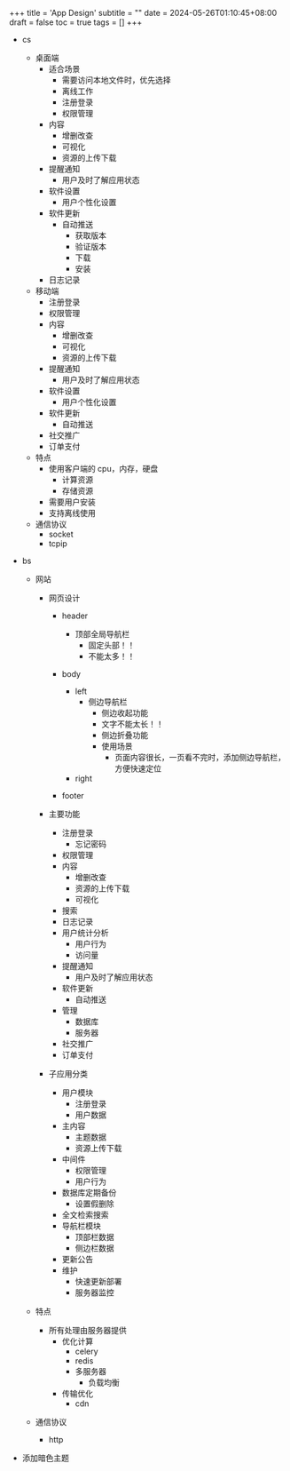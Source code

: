 +++
title = 'App Design'
subtitle = ""
date = 2024-05-26T01:10:45+08:00
draft = false
toc = true
tags = []
+++

-   cs
    -   桌面端
        -   适合场景
            -   需要访问本地文件时，优先选择
            -   离线工作
            -   注册登录
            -   权限管理
        -   内容
            -   增删改查
            -   可视化
            -   资源的上传下载
        -   提醒通知
            -   用户及时了解应用状态
        -   软件设置
            -   用户个性化设置
        -   软件更新
            -   自动推送
                -   获取版本
                -   验证版本
                -   下载
                -   安装
        -   日志记录
    -   移动端
        - 注册登录
        - 权限管理
        -   内容
            -   增删改查
            -   可视化
            -   资源的上传下载
        -   提醒通知
            -   用户及时了解应用状态
        -   软件设置
            -   用户个性化设置
        -   软件更新
            -   自动推送
        -   社交推广
        -   订单支付
    -   特点
        -   使用客户端的 cpu，内存，硬盘
            -   计算资源
            -   存储资源
        -   需要用户安装
        -   支持离线使用
    -   通信协议
        -   socket
        -   tcpip
-   bs

    -   网站

        -   网页设计

            -   header
                -   顶部全局导航栏
                    -   固定头部！！
                    -   不能太多！！
            -   body

                -   left
                    -   侧边导航栏
                        -   侧边收起功能
                        -   文字不能太长！！
                        -   侧边折叠功能
                        -   使用场景
                            -   页面内容很长，一页看不完时，添加侧边导航栏，方便快速定位
                -   right

            -   footer

        -   主要功能
            -  注册登录
               -  忘记密码 
            -  权限管理
            -   内容
                -   增删改查
                -   资源的上传下载
                -   可视化
            -   搜索
            -   日志记录
            -   用户统计分析
                -   用户行为
                -   访问量
            -   提醒通知
                -   用户及时了解应用状态
            -   软件更新
                -   自动推送
            -   管理
                -   数据库
                -   服务器
            -   社交推广
            -   订单支付
        -   子应用分类
            -   用户模块
                -   注册登录
                -   用户数据
            -   主内容
                -   主题数据
                -   资源上传下载
            -   中间件
                -   权限管理
                -   用户行为
            -   数据库定期备份
                -   设置假删除
            -   全文检索搜索
            -   导航栏模块
                -   顶部栏数据
                -   侧边栏数据
            -   更新公告
            -   维护
                -   快速更新部署
                -   服务器监控

    -   特点
        -   所有处理由服务器提供
            -   优化计算
                -   celery
                -   redis
                -   多服务器
                    -   负载均衡
            -   传输优化
                -   cdn
    -   通信协议
        -   http

-   添加暗色主题
